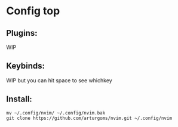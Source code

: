 # Config top

## Plugins:

WIP

## Keybinds:

WIP but you can hit space to see whichkey

## Install:

```shell
mv ~/.config/nvim/ ~/.config/nvim.bak
git clone https://github.com/arturgoms/nvim.git ~/.config/nvim
```
